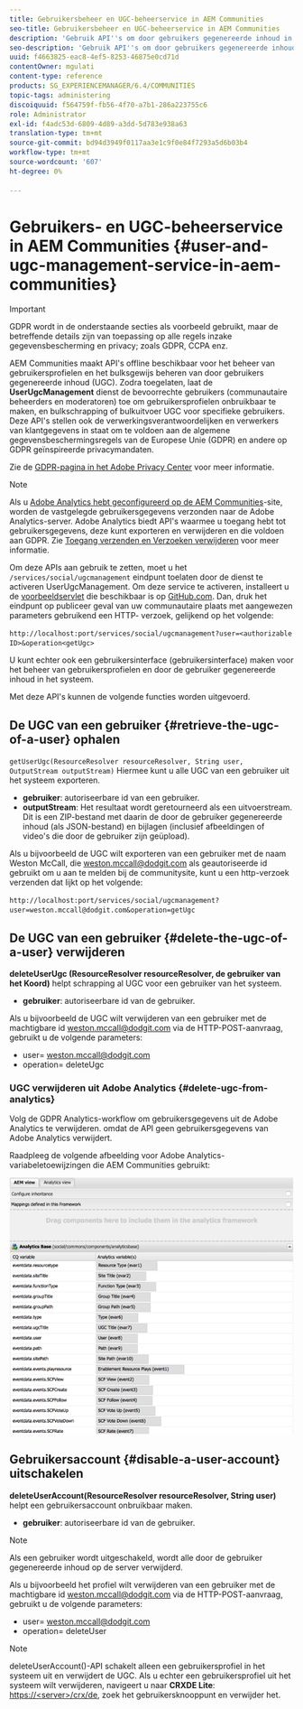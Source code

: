 ```yaml
---
title: Gebruikersbeheer en UGC-beheerservice in AEM Communities
seo-title: Gebruikersbeheer en UGC-beheerservice in AEM Communities
description: 'Gebruik API''s om door gebruikers gegenereerde inhoud in bulk te verwijderen en te exporteren en gebruikersaccount uit te schakelen. '
seo-description: 'Gebruik API''s om door gebruikers gegenereerde inhoud in bulk te verwijderen en te exporteren en gebruikersaccount uit te schakelen. '
uuid: f4663825-eac8-4ef5-8253-46875e0cd71d
contentOwner: mgulati
content-type: reference
products: SG_EXPERIENCEMANAGER/6.4/COMMUNITIES
topic-tags: administering
discoiquuid: f564759f-fb56-4f70-a7b1-286a223755c6
role: Administrator
exl-id: f4adc53d-6809-4d89-a3dd-5d783e938a63
translation-type: tm+mt
source-git-commit: bd94d3949f0117aa3e1c9f0e84f7293a5d6b03b4
workflow-type: tm+mt
source-wordcount: '607'
ht-degree: 0%

---
```


# Gebruikers- en UGC-beheerservice in AEM Communities {#user-and-ugc-management-service-in-aem-communities}

>[!IMPORTANT]
>
>GDPR wordt in de onderstaande secties als voorbeeld gebruikt, maar de betreffende details zijn van toepassing op alle regels inzake gegevensbescherming en privacy; zoals GDPR, CCPA enz.

AEM Communities maakt API&#39;s offline beschikbaar voor het beheer van gebruikersprofielen en het bulksgewijs beheren van door gebruikers gegenereerde inhoud (UGC). Zodra toegelaten, laat de **UserUgcManagement** dienst de bevoorrechte gebruikers (communautaire beheerders en moderatoren) toe om gebruikersprofielen onbruikbaar te maken, en bulkschrapping of bulkuitvoer UGC voor specifieke gebruikers. Deze API&#39;s stellen ook de verwerkingsverantwoordelijken en verwerkers van klantgegevens in staat om te voldoen aan de algemene gegevensbeschermingsregels van de Europese Unie (GDPR) en andere op GDPR geïnspireerde privacymandaten.

Zie de [GDPR-pagina in het Adobe Privacy Center](https://www.adobe.com/privacy/general-data-protection-regulation.html) voor meer informatie.

>[!NOTE]
>
>Als u [Adobe Analytics hebt geconfigureerd op de AEM Communities](analytics.md)-site, worden de vastgelegde gebruikersgegevens verzonden naar de Adobe Analytics-server. Adobe Analytics biedt API&#39;s waarmee u toegang hebt tot gebruikersgegevens, deze kunt exporteren en verwijderen en die voldoen aan GDPR. Zie [Toegang verzenden en Verzoeken verwijderen](https://docs.adobe.com/content/help/en/analytics/admin/data-governance/gdpr-submit-access-delete.html) voor meer informatie.

Om deze APIs aan gebruik te zetten, moet u het `/services/social/ugcmanagement` eindpunt toelaten door de dienst te activeren UserUgcManagement. Om deze service te activeren, installeert u de [voorbeeldservlet](https://github.com/Adobe-Marketing-Cloud/aem-communities-ugc-migration/tree/main/bundles/communities-ugc-management-servlet) die beschikbaar is op [GitHub.com](https://github.com/Adobe-Marketing-Cloud/aem-communities-ugc-migration/tree/main/bundles/communities-ugc-management-servlet). Dan, druk het eindpunt op publiceer geval van uw communautaire plaats met aangewezen parameters gebruikend een HTTP- verzoek, gelijkend op het volgende:

`http://localhost:port/services/social/ugcmanagement?user=<authorizable ID>&operation<getUgc>`

U kunt echter ook een gebruikersinterface (gebruikersinterface) maken voor het beheer van gebruikersprofielen en door de gebruiker gegenereerde inhoud in het systeem.

Met deze API&#39;s kunnen de volgende functies worden uitgevoerd.

## De UGC van een gebruiker {#retrieve-the-ugc-of-a-user} ophalen

`getUserUgc(ResourceResolver resourceResolver, String user, OutputStream outputStream)` Hiermee kunt u alle UGC van een gebruiker uit het systeem exporteren.

* **gebruiker**: autoriseerbare id van een gebruiker.
* **outputStream**: Het resultaat wordt geretourneerd als een uitvoerstream. Dit is een ZIP-bestand met daarin de door de gebruiker gegenereerde inhoud (als JSON-bestand) en bijlagen (inclusief afbeeldingen of video&#39;s die door de gebruiker zijn geüpload).

Als u bijvoorbeeld de UGC wilt exporteren van een gebruiker met de naam Weston McCall, die weston.mccall@dodgit.com als geautoriseerde id gebruikt om u aan te melden bij de communitysite, kunt u een http-verzoek verzenden dat lijkt op het volgende:

`http://localhost:port/services/social/ugcmanagement?user=weston.mccall@dodgit.com&operation=getUgc`

## De UGC van een gebruiker {#delete-the-ugc-of-a-user} verwijderen

**deleteUserUgc (ResourceResolver resourceResolver, de gebruiker van het Koord)** helpt schrapping al UGC voor een gebruiker van het systeem.

* **gebruiker**: autoriseerbare id van de gebruiker.

Als u bijvoorbeeld de UGC wilt verwijderen van een gebruiker met de machtigbare id weston.mccall@dodgit.com via de HTTP-POST-aanvraag, gebruikt u de volgende parameters:

* user= weston.mccall@dodgit.com
* operation= deleteUgc

### UGC verwijderen uit Adobe Analytics {#delete-ugc-from-analytics}

Volg de GDPR Analytics-workflow om gebruikersgegevens uit de Adobe Analytics te verwijderen. omdat de API geen gebruikersgegevens van Adobe Analytics verwijdert.

Raadpleeg de volgende afbeelding voor Adobe Analytics-variabeletoewijzingen die AEM Communities gebruikt:

![AEM gemeenschappen variabele mapping voor Adobe Analytics](assets/Analytics-Communities-Mapping.png)

## Gebruikersaccount {#disable-a-user-account} uitschakelen

**deleteUserAccount(ResourceResolver resourceResolver, String user)** helpt een gebruikersaccount onbruikbaar maken.

* **gebruiker**: autoriseerbare id van de gebruiker.

>[!NOTE]
>
>Als een gebruiker wordt uitgeschakeld, wordt alle door de gebruiker gegenereerde inhoud op de server verwijderd.

Als u bijvoorbeeld het profiel wilt verwijderen van een gebruiker met de machtigbare id weston.mccall@dodgit.com via de HTTP-POST-aanvraag, gebruikt u de volgende parameters:

* user= weston.mccall@dodgit.com
* operation= deleteUser

>[!NOTE]
>
>deleteUserAccount()-API schakelt alleen een gebruikersprofiel in het systeem uit en verwijdert de UGC. Als u echter een gebruikersprofiel uit het systeem wilt verwijderen, navigeert u naar **CRXDE Lite**: [https://&lt;server>/crx/de](http://localhost:4502/crx/de), zoek het gebruikersknooppunt en verwijder het.

